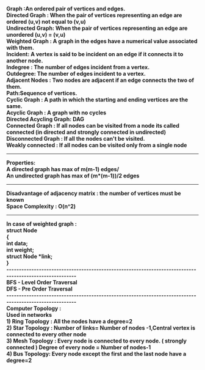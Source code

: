 <h4>Graph :An ordered pair of vertices and edges.<br>
Directed Graph : When the pair of vertices representing an edge are ordered (u,v) not equal to (v,u)<br>
Undirected Graph: When the pair of vertices representing an edge are unordered (u,v) = (v,u)<br>
Weighted Graph : A graph in the edges have a numerical value associated with them.<br>
Incident: A vertex is said to be incident on an edge if it connects it to another node.<br>
Indegree : The number of edges incident from a vertex.<br>
Outdegree: The number of edges incident to a vertex.<br>
Adjacent Nodes : Two nodes are adjacent if an edge connects the two of them.<br>
Path:Sequence of vertices.<br>
Cyclic Graph : A path in which the starting and ending vertices are the same.<br>
Acyclic Graph : A graph with no cycles<br>
Directed Acycling Graph: DAG <br>
Connected Graph : If all nodes can be visited from a node its called connected (in directed and strongly connected in undirected)<br>
Disconnected Graph : If all the nodes can't be visited.<br>
Weakly connected : If all nodes can be visited only from a single node<br>
<hr>
Properties:<br>
A directed graph has max of m(m-1) edges/<br>
An undirected graph has max of (m*(m-1))/2 edges<br>
<hr>
Disadvantage of adjacency matrix : the number of vertices must be known <br>
Space Complexity : O(n^2)<br>
<hr style="color:red">
In case of weighted graph :<br>
struct Node<br>
{<br>
  int data;<br>
  int weight;<br>
  struct Node *link;<br>
}<br>
--------------------------------------------------------------------------------------------------------<br>
BFS - Level Order Traversal<br>
DFS - Pre Order Traversal<br>
--------------------------------------------------------------------------------------------------------<br>
Computer Topology :<br>
Used in networks <br>
1) Ring Topology : All the nodes have a degree=2<br>
2) Star Topology : Number of links= Number of nodes -1,Central vertex is connected to every other node<br>
3) Mesh Topology : Every node is connected to every node. ( strongly connected ) Degree of every node = Number of nodes-1<br>
4) Bus Topology: Every node except the first and the last node have a degree=2<br>
</h4>
